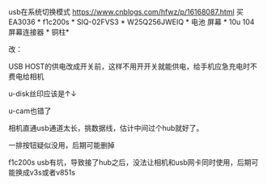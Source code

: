 usb在系统切换模式
https://www.cnblogs.com/hfwz/p/16168087.html
买 
EA3036 *
f1c200s *
SIQ-02FVS3  *
W25Q256JWEIQ *
电池
屏幕 *
10u
104
屏幕连接器 *
铜柱*





改：

USB HOST的供电改成开关前，这样不用开开关就能供电，给手机应急充电时不费电给相机

u-disk丝印应该是↑↓

u-cam也错了

相机直通usb通道太长，挑数据线，估计中间过个hub就好了。

一排按钮疑似没用，后期可能删掉

f1c200s usb有坑，导致接了hub之后，没法让相机和usb网卡同时使用，后期可能换成v3s或者v851s

